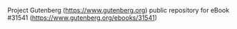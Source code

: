 Project Gutenberg (https://www.gutenberg.org) public repository for eBook #31541 (https://www.gutenberg.org/ebooks/31541)

